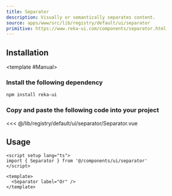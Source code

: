 ```yaml
---
title: Separator
description: Visually or semantically separates content.
source: apps/www/src/lib/registry/default/ui/separator
primitive: https://www.reka-ui.com/components/separator.html
---
```


<ComponentPreview name="SeparatorDemo" />

## Installation

<TabPreview name="CLI">
<template #CLI>

```bash
npx shadcn-vue@latest add separator
```
</template>

<template #Manual>

<Steps>

### Install the following dependency

```bash
npm install reka-ui
```

### Copy and paste the following code into your project

<<< @/lib/registry/default/ui/separator/Separator.vue

</Steps>

</template>
</TabPreview>

## Usage

```vue
<script setup lang="ts">
import { Separator } from '@/components/ui/separator'
</script>

<template>
  <Separator label="Or" />
</template>
```

